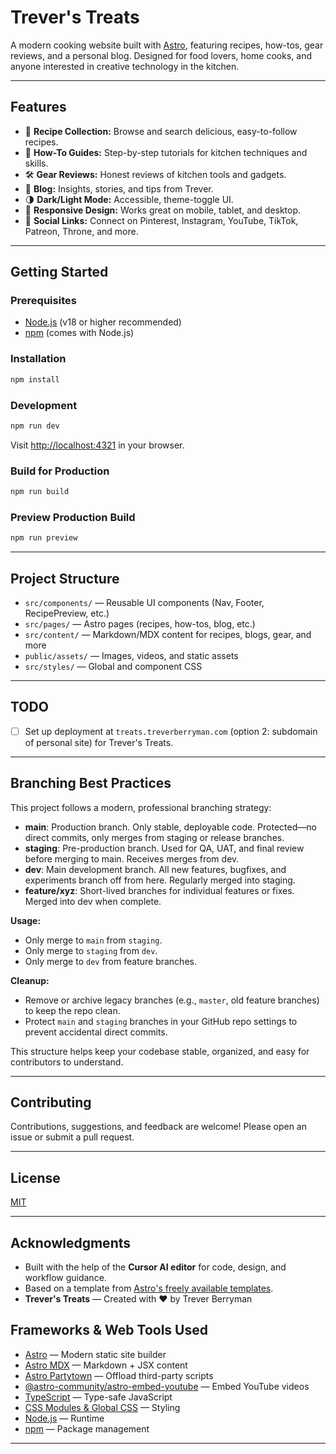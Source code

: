 # Trever's Treats

A modern cooking website built with [Astro](https://astro.build/), featuring recipes, how-tos, gear reviews, and a personal blog. Designed for food lovers, home cooks, and anyone interested in creative technology in the kitchen.

---

## Features

- 🥘 **Recipe Collection:** Browse and search delicious, easy-to-follow recipes.
- 🎥 **How-To Guides:** Step-by-step tutorials for kitchen techniques and skills.
- 🛠️ **Gear Reviews:** Honest reviews of kitchen tools and gadgets.
- 📝 **Blog:** Insights, stories, and tips from Trever.
- 🌗 **Dark/Light Mode:** Accessible, theme-toggle UI.
- 📱 **Responsive Design:** Works great on mobile, tablet, and desktop.
- 🔗 **Social Links:** Connect on Pinterest, Instagram, YouTube, TikTok, Patreon, Throne, and more.

---

## Getting Started

### Prerequisites
- [Node.js](https://nodejs.org/) (v18 or higher recommended)
- [npm](https://www.npmjs.com/) (comes with Node.js)

### Installation
```bash
npm install
```

### Development
```bash
npm run dev
```
Visit [http://localhost:4321](http://localhost:4321) in your browser.

### Build for Production
```bash
npm run build
```

### Preview Production Build
```bash
npm run preview
```

---

## Project Structure

- `src/components/` — Reusable UI components (Nav, Footer, RecipePreview, etc.)
- `src/pages/` — Astro pages (recipes, how-tos, blog, etc.)
- `src/content/` — Markdown/MDX content for recipes, blogs, gear, and more
- `public/assets/` — Images, videos, and static assets
- `src/styles/` — Global and component CSS

---

## TODO

- [ ] Set up deployment at `treats.treverberryman.com` (option 2: subdomain of personal site) for Trever's Treats.

---

## Branching Best Practices

This project follows a modern, professional branching strategy:

- **main**: Production branch. Only stable, deployable code. Protected—no direct commits, only merges from staging or release branches.
- **staging**: Pre-production branch. Used for QA, UAT, and final review before merging to main. Receives merges from dev.
- **dev**: Main development branch. All new features, bugfixes, and experiments branch off from here. Regularly merged into staging.
- **feature/xyz**: Short-lived branches for individual features or fixes. Merged into dev when complete.

**Usage:**
- Only merge to `main` from `staging`.
- Only merge to `staging` from `dev`.
- Only merge to `dev` from feature branches.

**Cleanup:**
- Remove or archive legacy branches (e.g., `master`, old feature branches) to keep the repo clean.
- Protect `main` and `staging` branches in your GitHub repo settings to prevent accidental direct commits.

This structure helps keep your codebase stable, organized, and easy for contributors to understand.

---

## Contributing

Contributions, suggestions, and feedback are welcome! Please open an issue or submit a pull request.

---

## License

[MIT](LICENSE)

---

## Acknowledgments

- Built with the help of the **Cursor AI editor** for code, design, and workflow guidance.
- Based on a template from [Astro's freely available templates](https://astro.build/themes/).
- **Trever's Treats** — Created with ❤️ by Trever Berryman

## Frameworks & Web Tools Used

- [Astro](https://astro.build/) — Modern static site builder
- [Astro MDX](https://docs.astro.build/en/guides/integrations-guide/mdx/) — Markdown + JSX content
- [Astro Partytown](https://docs.astro.build/en/guides/integrations-guide/partytown/) — Offload third-party scripts
- [@astro-community/astro-embed-youtube](https://github.com/withastro/astro-embed-youtube) — Embed YouTube videos
- [TypeScript](https://www.typescriptlang.org/) — Type-safe JavaScript
- [CSS Modules & Global CSS](https://astro.build/blog/astro-v1-launch/#css-modules) — Styling
- [Node.js](https://nodejs.org/) — Runtime
- [npm](https://www.npmjs.com/) — Package management

---
